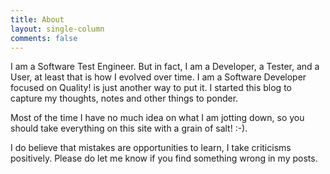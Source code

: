 ```yaml
---
title: About
layout: single-column
comments: false
---
```

I am a Software Test Engineer. But in fact, I am a Developer, a Tester, and a User, at least that is how I evolved over time. I am a Software Developer focused on Quality! is just another way to put it. I started this blog to capture my thoughts, notes and other things to ponder.

Most of the time I have no much idea on what I am jotting down, so you should take everything on this site with a grain of salt! :-).

I do believe that mistakes are opportunities to learn, I take criticisms positively. Please do let me know if you find something wrong in my posts.

<a href="https://github.com/manjupaul"><i class="fa fa-github fa-3x" aria-hidden="true"></i></a> &nbsp; &nbsp; <a href="https://www.linkedin.com/in/manju-paul-898a78126"><i class="fa fa-linkedin fa-3x" aria-hidden="true"></i></a>